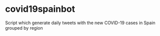 # covid19spainbot
Script which generate daily tweets with the new COVID-19 cases in Spain grouped by region
